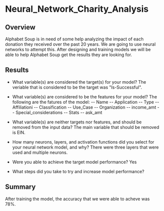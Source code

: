 # Neural_Network_Charity_Analysis

## Overview
Alphabet Soup is in need of some help analyzing the impact of each donation they received over the past 20 years. We are going to use neural networks to attempt this. After designing and training models we will be able to help Alphabet Soup get the results they are looking for.

## Results
- What variable(s) are considered the target(s) for your model?
The veriable that is considered to be the target was "Is-Successful". 

- What variable(s) are considered to be the features for your model?
The following are the fatures of the model:
-- Name
-- Application
-- Type
-- Affiliationi
-- Classification
-- Use_Case
-- Organization
-- income_amt
-- Special_considerations
-- Stats
-- ask_amt

- What variable(s) are neither targets nor features, and should be removed from the input data?
The main variable that should be removed is EIN. 

- How many neurons, layers, and activation functions did you select for your neural network model, and why?
There were three layers that were used and multiple neurons. 

- Were you able to achieve the target model performance?
Yes

- What steps did you take to try and increase model performance?

## Summary
After training the model, the accuracy that we were able to acheve was 78%. 
